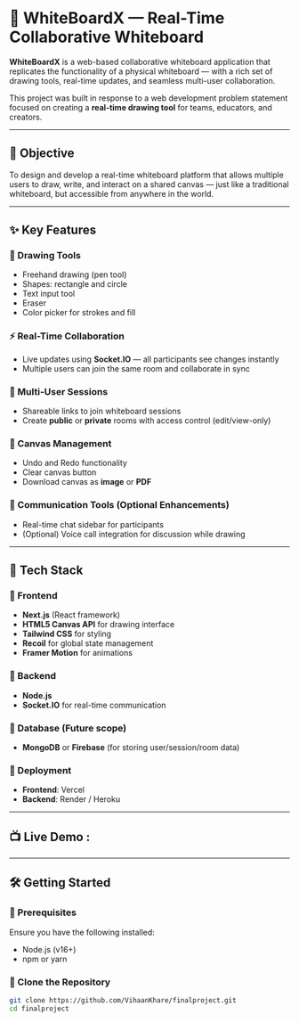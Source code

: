 # 🧠 WhiteBoardX — Real-Time Collaborative Whiteboard

**WhiteBoardX** is a web-based collaborative whiteboard application that replicates the functionality of a physical whiteboard — with a rich set of drawing tools, real-time updates, and seamless multi-user collaboration.

This project was built in response to a web development problem statement focused on creating a **real-time drawing tool** for teams, educators, and creators.

---

## 🎯 Objective

To design and develop a real-time whiteboard platform that allows multiple users to draw, write, and interact on a shared canvas — just like a traditional whiteboard, but accessible from anywhere in the world.

---

## ✨ Key Features

### 🎨 Drawing Tools
- Freehand drawing (pen tool)
- Shapes: rectangle and circle
- Text input tool
- Eraser
- Color picker for strokes and fill

### ⚡ Real-Time Collaboration
- Live updates using **Socket.IO** — all participants see changes instantly
- Multiple users can join the same room and collaborate in sync

### 🔗 Multi-User Sessions
- Shareable links to join whiteboard sessions
- Create **public** or **private** rooms with access control (edit/view-only)

### 📁 Canvas Management
- Undo and Redo functionality
- Clear canvas button
- Download canvas as **image** or **PDF**

### 💬 Communication Tools (Optional Enhancements)
- Real-time chat sidebar for participants
- (Optional) Voice call integration for discussion while drawing

---

## 🧱 Tech Stack

### 🔹 Frontend
- **Next.js** (React framework)
- **HTML5 Canvas API** for drawing interface
- **Tailwind CSS** for styling
- **Recoil** for global state management
- **Framer Motion** for animations

### 🔹 Backend
- **Node.js**
- **Socket.IO** for real-time communication

### 🔹 Database (Future scope)
- **MongoDB** or **Firebase** (for storing user/session/room data)

### 🔹 Deployment
- **Frontend**: Vercel
- **Backend**: Render / Heroku

---

## 📺 Live Demo : 

---

## 🛠️ Getting Started

### 🔧 Prerequisites

Ensure you have the following installed:
- Node.js (v16+)
- npm or yarn

### 🧩 Clone the Repository

```bash
git clone https://github.com/VihaanKhare/finalproject.git
cd finalproject
